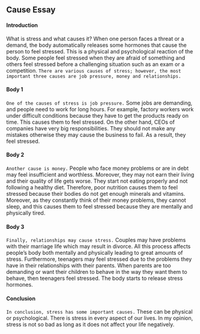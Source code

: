 ## Cause Essay

#### Introduction
What is stress and what causes it? When one person faces a threat or a demand, 
the body automatically releases some hormones that cause the person to feel stressed. 
This is a physical and psychological reaction of the body. 
Some people feel stressed when they are afraid of something and others feel stressed before a challenging situation such as an exam or a competition. 
`There are various causes of stress; however, the most important three causes are job pressure, money and relationships.`

#### Body 1 
`One of the causes of stress is job pressure.` Some jobs are demanding, and people need to work for long hours. 
For example, factory workers work under difficult conditions because they have to get the products ready on time. 
This causes them to feel stressed. On the other hand, CEOs of companies have very big responsibilities. 
They should not make any mistakes otherwise they may cause the business to fail. As a result, they feel stressed.

#### Body 2
`Another cause is money.` People who face money problems or are in debt may feel insufficient and worthless. 
Moreover, they may not earn their living and their quality of life gets worse. They start not eating properly and not following a healthy diet. 
Therefore, poor nutrition causes them to feel stressed because their bodies do not get enough minerals and vitamins. 
Moreover, as they constantly think of their money problems, they cannot sleep, and this causes them to feel stressed because they are mentally and physically tired.

#### Body 3
`Finally, relationships may cause stress.` Couples may have problems with their marriage life which may result in divorce. 
All this process affects people’s body both mentally and physically leading to great amounts of stress. 
Furthermore, teenagers may feel stressed due to the problems they have in their relationships with their parents. 
When parents are too demanding or want their children to behave in the way they want them to behave, then teenagers feel stressed. 
The body starts to release stress hormones.

#### Conclusion
`In conclusion, stress has some important causes.` These can be physical or psychological. There is stress in every aspect of our lives. 
In my opinion, stress is not so bad as long as it does not affect your life negatively.
